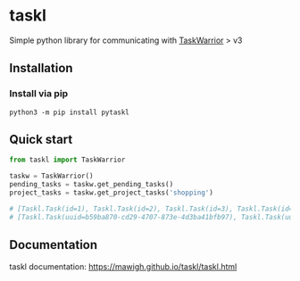 # taskl
Simple python library for communicating with [TaskWarrior](https://taskwarrior.org/) > v3

## Installation

### Install via pip
`python3 -m pip install pytaskl`

## Quick start

```python
from taskl import TaskWarrior

taskw = TaskWarrior()
pending_tasks = taskw.get_pending_tasks()
project_tasks = taskw.get_project_tasks('shopping')

# [Taskl.Task(id=1), Taskl.Task(id=2), Taskl.Task(id=3), Taskl.Task(id=4)]
# [Taskl.Task(uuid=b59ba870-cd29-4707-873e-4d3ba41bfb97), Taskl.Task(uuid=0a047015-1087-4e16-8778-8267cb8f4a6f)]
```

## Documentation

taskl documentation: https://mawigh.github.io/taskl/taskl.html
